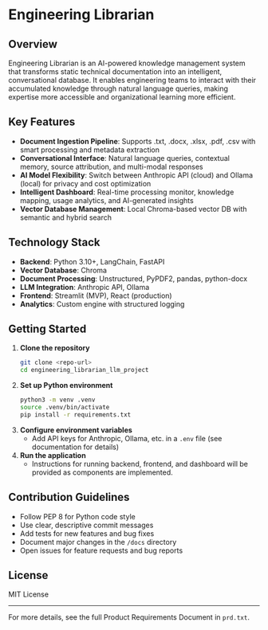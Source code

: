 # Engineering Librarian

## Overview
Engineering Librarian is an AI-powered knowledge management system that transforms static technical documentation into an intelligent, conversational database. It enables engineering teams to interact with their accumulated knowledge through natural language queries, making expertise more accessible and organizational learning more efficient.

## Key Features
- **Document Ingestion Pipeline**: Supports .txt, .docx, .xlsx, .pdf, .csv with smart processing and metadata extraction
- **Conversational Interface**: Natural language queries, contextual memory, source attribution, and multi-modal responses
- **AI Model Flexibility**: Switch between Anthropic API (cloud) and Ollama (local) for privacy and cost optimization
- **Intelligent Dashboard**: Real-time processing monitor, knowledge mapping, usage analytics, and AI-generated insights
- **Vector Database Management**: Local Chroma-based vector DB with semantic and hybrid search

## Technology Stack
- **Backend**: Python 3.10+, LangChain, FastAPI
- **Vector Database**: Chroma
- **Document Processing**: Unstructured, PyPDF2, pandas, python-docx
- **LLM Integration**: Anthropic API, Ollama
- **Frontend**: Streamlit (MVP), React (production)
- **Analytics**: Custom engine with structured logging

## Getting Started
1. **Clone the repository**
   ```bash
   git clone <repo-url>
   cd engineering_librarian_llm_project
   ```
2. **Set up Python environment**
   ```bash
   python3 -m venv .venv
   source .venv/bin/activate
   pip install -r requirements.txt
   ```
3. **Configure environment variables**
   - Add API keys for Anthropic, Ollama, etc. in a `.env` file (see documentation for details)
4. **Run the application**
   - Instructions for running backend, frontend, and dashboard will be provided as components are implemented.

## Contribution Guidelines
- Follow PEP 8 for Python code style
- Use clear, descriptive commit messages
- Add tests for new features and bug fixes
- Document major changes in the `/docs` directory
- Open issues for feature requests and bug reports

## License
MIT License

---
For more details, see the full Product Requirements Document in `prd.txt`.
